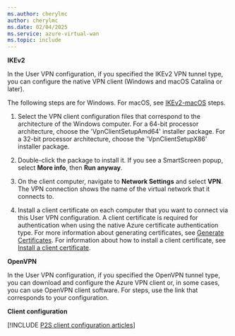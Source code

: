 ```yaml
---
ms.author: cherylmc
author: cherylmc
ms.date: 02/04/2025
ms.service: azure-virtual-wan
ms.topic: include
---
```


**IKEv2**

In the User VPN configuration, if you specified the IKEv2 VPN tunnel type, you can configure the native VPN client (Windows and macOS Catalina or later).

The following steps are for Windows. For macOS, see [IKEv2-macOS](../articles/virtual-wan/point-to-site-vpn-client-cert-mac.md#ikev2-macOS) steps.

1. Select the VPN client configuration files that correspond to the architecture of the Windows computer. For a 64-bit processor architecture, choose the 'VpnClientSetupAmd64' installer package. For a 32-bit processor architecture, choose the 'VpnClientSetupX86' installer package.

1. Double-click the package to install it. If you see a SmartScreen popup, select **More info**, then **Run anyway**.

1. On the client computer, navigate to **Network Settings** and select **VPN**. The VPN connection shows the name of the virtual network that it connects to.

1. Install a client certificate on each computer that you want to connect via this User VPN configuration. A client certificate is required for authentication when using the native Azure certificate authentication type. For more information about generating certificates, see [Generate Certificates](../articles/virtual-wan/certificates-point-to-site.md). For information about how to install a client certificate, see [Install a client certificate](../articles/virtual-wan/install-client-certificates.md).

**OpenVPN**

In the User VPN configuration, if you specified the OpenVPN tunnel type, you can download and configure the Azure VPN client or, in some cases, you can use OpenVPN client software. For steps, use the link that corresponds to your configuration.

**Client configuration**

[!INCLUDE [P2S client configuration articles](virtual-wan-vpn-client-install-articles.md)]